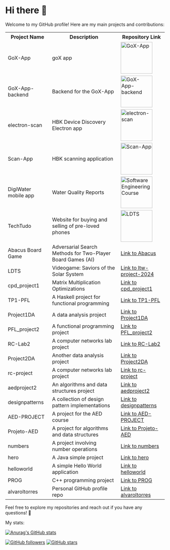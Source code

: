 # Hi there 👋

Welcome to my GitHub profile! Here are my main projects and contributions:

<table>
  <tr>
    <th>Project Name</th>
    <th>Description</th>
    <th>Repository Link</th>
  </tr>
  <tr>
    <td>GoX-App</td>
    <td>goX app</td>
    <td><a href="https://github.com/GoXapp/GoX-App"><img src="https://github.com/user-attachments/assets/1f1a56ec-20a5-47e0-80a3-04a1f981e916" width="100" height="100" alt="GoX-App"/></a></td>
  </tr>
  <tr>
    <td>GoX-App-backend</td>
    <td>Backend for the GoX-App</td>
    <td><a href="https://github.com/GoXapp/GoX-App-backend"><img src="https://github.com/user-attachments/assets/1f1a56ec-20a5-47e0-80a3-04a1f981e916" width="100" height="100" alt="GoX-App-backend"/></a></td>
  </tr>
  <tr>
    <td>electron-scan</td>
    <td>HBK Device Discovery Electron app</td>
    <td><a href="https://github.com/HBM/electron-scan"><img src="https://github.com/user-attachments/assets/22c565ec-7498-4a86-97b0-92378e283c1b" width="100" height="100" alt="electron-scan"/></a></td>
  </tr>
  <tr>
    <td>Scan-App</td>
    <td>HBK scanning application</td>
    <td><a href="https://github.com/HBM/Scan-App"><img src="https://github.com/user-attachments/assets/22c565ec-7498-4a86-97b0-92378e283c1b" width="100" height="100" alt="Scan-App"/></a></td>
  </tr>

  <tr>
    <td>DigiWater mobile app</td>
    <td>Water Quality Reports</td>
    <td><a href="https://github.com/FEUP-LEIC-ES-2023-24/2LEIC03T3"><img src="https://github.com/user-attachments/assets/f9fd9cc8-1ff2-4678-9ca6-3af443a78c28" width="100" height="100" alt="Software Engineering Course"/></a></td>
  </tr>
  <tr>
    <td>TechTudo</td>
    <td>Website for buying and selling of pre-loved phones</td>
    <td><a href="https://github.com/FEUP-LTW-2024/ltw-project-2024-ltw04g03"><img src="https://github.com/user-attachments/assets/1559bcc4-daf2-4593-9bb7-689de4cff0a1" width="100" height="100" alt="LDTS"/></a></td>
  </tr>
  <tr>
    <td>Abacus Board Game</td>
    <td>Adversarial Search Methods for Two-Player Board Games  (AI)</td>
    <td><a href="https://github.com/DiogoFerreira2004/Abacus">Link to Abacus</a></td>
  </tr>
  <tr>
    <td>LDTS</td>
    <td>Videogame: Saviors of the Solar System</td>
    <td><a href="https://github.com/FEUP-LDTS-2023/project-l11gr01">Link to ltw-project-2024</a></td>
  </tr>
  <tr>
    <td>cpd_project1</td>
    <td>Matrix Multiplication Optimizations</td>
    <td><a href="https://github.com/tomasoliveirz/cpd_project1">Link to cpd_project1</a></td>
  </tr>
  <tr>
    <td>TP1-PFL</td>
    <td>A Haskell project for functional programming</td>
    <td><a href="https://github.com/alvaroltorres/TP1-PFL">Link to TP1-PFL</a></td>
  </tr>
  <tr>
    <td>Project1DA</td>
    <td>A data analysis project</td>
    <td><a href="https://github.com/alvaroltorres/Project1DA">Link to Project1DA</a></td>
  </tr>
  <tr>
    <td>PFL_project2</td>
    <td>A functional programming project</td>
    <td><a href="https://github.com/h0leee/PFL_project2">Link to PFL_project2</a></td>
  </tr>
  <tr>
    <td>RC-Lab2</td>
    <td>A computer networks lab project</td>
    <td><a href="https://github.com/alvaroltorres/RC-Lab2">Link to RC-Lab2</a></td>
  </tr>
  <tr>
    <td>Project2DA</td>
    <td>Another data analysis project</td>
    <td><a href="https://github.com/alvaroltorres/Project2DA">Link to Project2DA</a></td>
  </tr>
  <tr>
    <td>rc-project</td>
    <td>A computer networks lab project</td>
    <td><a href="https://github.com/tomasoliveirz/rc-project">Link to rc-project</a></td>
  </tr>
  <tr>
    <td>aedproject2</td>
    <td>An algorithms and data structures project</td>
    <td><a href="https://github.com/alvaroltorres/aedproject2">Link to aedproject2</a></td>
  </tr>
  <tr>
    <td>designpatterns</td>
    <td>A collection of design pattern implementations</td>
    <td><a href="https://github.com/alvaroltorres/designpatterns">Link to designpatterns</a></td>
  </tr>
  <tr>
    <td>AED-PROJECT</td>
    <td>A project for the AED course</td>
    <td><a href="https://github.com/DiogoRamos9/AED-PROJECT">Link to AED-PROJECT</a></td>
  </tr>
  <tr>
    <td>Projeto-AED</td>
    <td>A project for algorithms and data structures</td>
    <td><a href="https://github.com/TroxcsmeI/Projeto-AED">Link to Projeto-AED</a></td>
  </tr>
  <tr>
    <td>numbers</td>
    <td>A project involving number operations</td>
    <td><a href="https://github.com/alvaroltorres/numbers">Link to numbers</a></td>
  </tr>
  <tr>
    <td>hero</td>
    <td>A Java simple project</td>
    <td><a href="https://github.com/alvaroltorres/hero">Link to hero</a></td>
  </tr>
  <tr>
    <td>helloworld</td>
    <td>A simple Hello World application</td>
    <td><a href="https://github.com/alvaroltorres/helloworld">Link to helloworld</a></td>
  </tr>
  <tr>
    <td>PROG</td>
    <td>C++ programming project</td>
    <td><a href="https://github.com/Returnedft/PROG">Link to PROG</a></td>
  </tr>
  <tr>
    <td>alvaroltorres</td>
    <td>Personal GitHub profile repo</td>
    <td><a href="https://github.com/alvaroltorres/alvaroltorres">Link to alvaroltorres</a></td>
  </tr>
</table>

Feel free to explore my repositories and reach out if you have any questions! 🚀

My stats:

[![Anurag's GitHub stats](https://github-readme-stats.vercel.app/api?username=alvaroltorres)](https://github.com/anuraghazra/github-readme-stats)

[![GitHub followers](https://img.shields.io/github/followers/alvaroltorres?style=social)](https://github.com/alvaroltorres?tab=followers)
[![GitHub stars](https://img.shields.io/github/stars/alvaroltorres?style=social)](https://github.com/alvaroltorres?tab=repositories)
